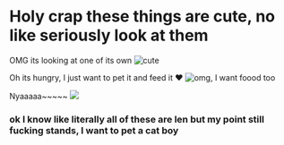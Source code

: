 # Holy crap these things are cute, no like seriously look at them

OMG its looking at one of its own
![cute](https://i.pinimg.com/originals/af/9a/cc/af9accf7e9da42fb61843758653da431.png)

Oh its hungry, I just want to pet it and feed it ♥️
![omg, I want foood too](https://i.pinimg.com/originals/80/91/68/8091686583c34222a0dd0663544dd1f4.jpg)

Nyaaaaa~~~~~
![](https://i.pinimg.com/originals/40/6e/ed/406eede4a6dcd8cf04a5c51cb94f4254.jpg)


### ok I know like literally all of these are len but my point still fucking stands, I want to pet a cat boy
